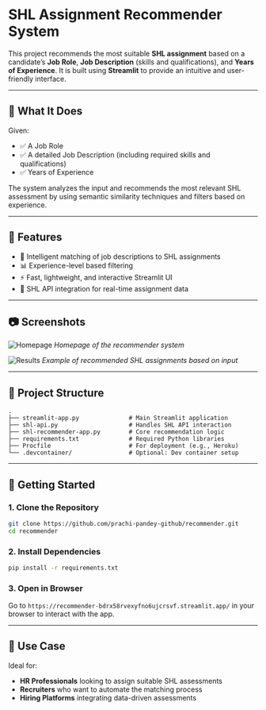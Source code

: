 # SHL Assignment Recommender System

This project recommends the most suitable **SHL assignment** based on a candidate’s **Job Role**, **Job Description** (skills and qualifications), and **Years of Experience**. It is built using **Streamlit** to provide an intuitive and user-friendly interface.

---

## 🧐 What It Does

Given:
- ✅ A Job Role
- ✅ A detailed Job Description (including required skills and qualifications)
- ✅ Years of Experience

The system analyzes the input and recommends the most relevant SHL assessment by using semantic similarity techniques and filters based on experience.

---

## 🌟 Features

- 🔎 Intelligent matching of job descriptions to SHL assignments
- 📊 Experience-level based filtering
- ⚡ Fast, lightweight, and interactive Streamlit UI
- 🔗 SHL API integration for real-time assignment data

---

## 📷 Screenshots



![Homepage](recommender/SHLapp.PNG)
*Homepage of the recommender system*

![Results](recommender/output.png)
*Example of recommended SHL assignments based on input*


---

## 📁 Project Structure

```
.
├── streamlit-app.py              # Main Streamlit application
├── shl-api.py                    # Handles SHL API interaction
├── shl-recommender-app.py        # Core recommendation logic
├── requirements.txt              # Required Python libraries
├── Procfile                      # For deployment (e.g., Heroku)
└── .devcontainer/                # Optional: Dev container setup
```

---

## 🚀 Getting Started

### 1. Clone the Repository

```bash
git clone https://github.com/prachi-pandey-github/recommender.git
cd recommender
```

### 2. Install Dependencies

```bash
pip install -r requirements.txt
```


### 3. Open in Browser

Go to `https://recommender-bdrx58rvexyfno6ujcrsvf.streamlit.app/` in your browser to interact with the app.

---

## 🎯 Use Case

Ideal for:
- **HR Professionals** looking to assign suitable SHL assessments
- **Recruiters** who want to automate the matching process
- **Hiring Platforms** integrating data-driven assessments


